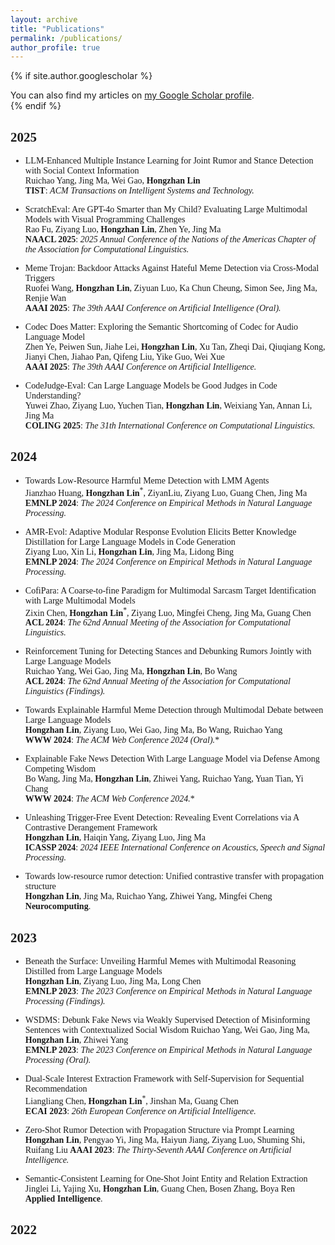 ```yaml
---
layout: archive
title: "Publications"
permalink: /publications/
author_profile: true
---
```


{% if site.author.googlescholar %}
  <div class="wordwrap">You can also find my articles on <a href="{{site.author.googlescholar}}">my Google Scholar profile</a>.</div>
{% endif %}

<span style="font-family: 'euclid';">

## 2025
- LLM-Enhanced Multiple Instance Learning for Joint Rumor and Stance Detection with Social Context Information  
  Ruichao Yang, Jing Ma, Wei Gao, **Hongzhan Lin**  
  **TIST**: *ACM Transactions on Intelligent Systems and Technology.*

- ScratchEval: Are GPT-4o Smarter than My Child? Evaluating Large Multimodal Models with Visual Programming Challenges  
  Rao Fu, Ziyang Luo, **Hongzhan Lin**, Zhen Ye, Jing Ma  
  **NAACL 2025**: *2025 Annual Conference of the Nations of the Americas Chapter of the Association for Computational Linguistics.*

- Meme Trojan: Backdoor Attacks Against Hateful Meme Detection via Cross-Modal Triggers  
  Ruofei Wang, **Hongzhan Lin**, Ziyuan Luo, Ka Chun Cheung, Simon See, Jing Ma, Renjie Wan  
  **AAAI 2025**: *The 39th AAAI Conference on Artificial Intelligence (Oral).*

- Codec Does Matter: Exploring the Semantic Shortcoming of Codec for Audio Language Model  
  Zhen Ye, Peiwen Sun, Jiahe Lei, **Hongzhan Lin**, Xu Tan, Zheqi Dai, Qiuqiang Kong, Jianyi Chen, Jiahao Pan, Qifeng Liu, Yike Guo, Wei Xue  
  **AAAI 2025**: *The 39th AAAI Conference on Artificial Intelligence.*

- CodeJudge-Eval: Can Large Language Models be Good Judges in Code Understanding?  
  Yuwei Zhao, Ziyang Luo, Yuchen Tian, **Hongzhan Lin**, Weixiang Yan, Annan Li, Jing Ma  
  **COLING 2025**: *The 31th International Conference on Computational Linguistics.*

## 2024
- Towards Low-Resource Harmful Meme Detection with LMM Agents  
  Jianzhao Huang, **Hongzhan Lin**<sup>\*</sup>, ZiyanLiu, Ziyang Luo, Guang Chen, Jing Ma  
  **EMNLP 2024**: *The 2024 Conference on Empirical Methods in Natural Language Processing.*

- AMR-Evol: Adaptive Modular Response Evolution Elicits Better Knowledge Distillation for Large Language Models in Code Generation  
  Ziyang Luo, Xin Li, **Hongzhan Lin**, Jing Ma, Lidong Bing  
  **EMNLP 2024**: *The 2024 Conference on Empirical Methods in Natural Language Processing.*

- CofiPara: A Coarse-to-fine Paradigm for Multimodal Sarcasm Target Identification with Large Multimodal Models  
  Zixin Chen, **Hongzhan Lin**<sup>\*</sup>, Ziyang Luo, Mingfei Cheng, Jing Ma, Guang Chen  
  **ACL 2024**: *The 62nd Annual Meeting of the Association for Computational Linguistics.*

- Reinforcement Tuning for Detecting Stances and Debunking Rumors Jointly with Large Language Models  
  Ruichao Yang, Wei Gao, Jing Ma, **Hongzhan Lin**, Bo Wang  
  **ACL 2024**: *The 62nd Annual Meeting of the Association for Computational Linguistics (Findings).*

- Towards Explainable Harmful Meme Detection through Multimodal Debate between Large Language Models  
  **Hongzhan Lin**, Ziyang Luo, Wei Gao, Jing Ma, Bo Wang, Ruichao Yang  
  **WWW 2024**: *The ACM Web Conference 2024 (Oral).**

- Explainable Fake News Detection With Large Language Model via Defense Among Competing Wisdom  
  Bo Wang, Jing Ma, **Hongzhan Lin**, Zhiwei Yang, Ruichao Yang, Yuan Tian, Yi Chang  
  **WWW 2024**: *The ACM Web Conference 2024.**

- Unleashing Trigger-Free Event Detection: Revealing Event Correlations via A Contrastive Derangement Framework  
  **Hongzhan Lin**, Haiqin Yang, Ziyang Luo, Jing Ma  
  **ICASSP 2024**: *2024 IEEE International Conference on Acoustics, Speech and Signal Processing.*

- Towards low-resource rumor detection: Unified contrastive transfer with propagation structure  
  **Hongzhan Lin**, Jing Ma, Ruichao Yang, Zhiwei Yang, Mingfei Cheng  
  **Neurocomputing**.

## 2023
- Beneath the Surface: Unveiling Harmful Memes with Multimodal Reasoning Distilled from Large Language Models  
  **Hongzhan Lin**, Ziyang Luo, Jing Ma, Long Chen  
  **EMNLP 2023**: *The 2023 Conference on Empirical Methods in Natural Language Processing (Findings).*

- WSDMS: Debunk Fake News via Weakly Supervised Detection of Misinforming Sentences with Contextualized Social Wisdom
  Ruichao Yang, Wei Gao, Jing Ma, **Hongzhan Lin**, Zhiwei Yang  
  **EMNLP 2023**: *The 2023 Conference on Empirical Methods in Natural Language Processing (Oral).*

- Dual-Scale Interest Extraction Framework with Self-Supervision for Sequential Recommendation  
  Liangliang Chen, **Hongzhan Lin**<sup>\*</sup>, Jinshan Ma, Guang Chen  
  **ECAI 2023**: *26th European Conference on Artificial Intelligence.*

- Zero-Shot Rumor Detection with Propagation Structure via Prompt Learning
  **Hongzhan Lin**, Pengyao Yi, Jing Ma, Haiyun Jiang, Ziyang Luo, Shuming Shi, Ruifang Liu
  **AAAI 2023**: *The Thirty-Seventh AAAI Conference on Artificial Intelligence.*

- Semantic-Consistent Learning for One-Shot Joint Entity and Relation Extraction
  Jinglei Li, Yajing Xu, **Hongzhan Lin**, Guang Chen, Bosen Zhang, Boya Ren
  **Applied Intelligence**.

## 2022

<span>
